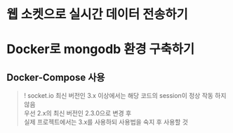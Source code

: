 # 웹 소켓으로 실시간 데이터 전송하기

# Docker로 mongodb 환경 구축하기

## Docker-Compose 사용

> ! socket.io 최신 버전인 3.x 이상에서는 해당 코드의 session이 정상 작동 하지 않음  
> 우선 2.x의 최신 버전인 2.3.0으로 변경 후  
> 실제 프로젝트에서는 3.x를 사용하되 사용법을 숙지 후 사용할 것